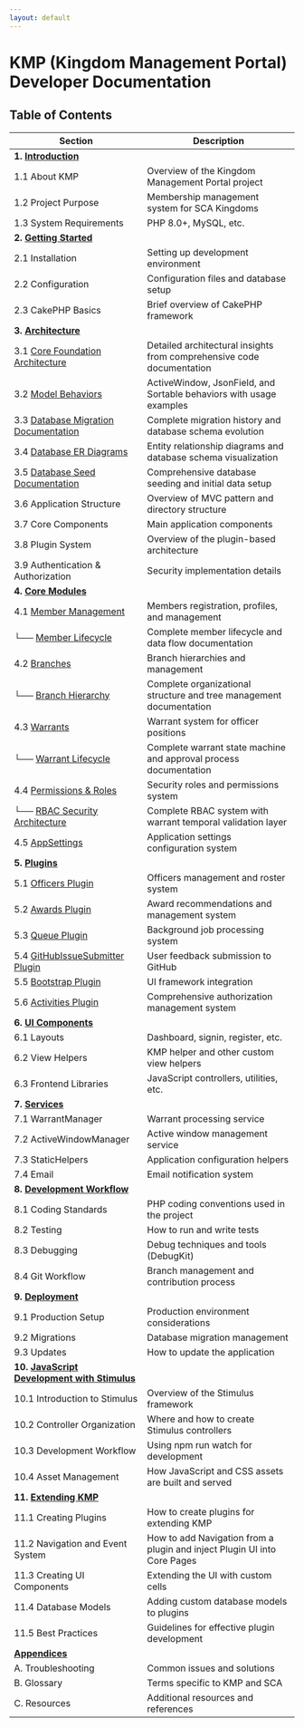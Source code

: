 ```yaml
---
layout: default
---
```

# KMP (Kingdom Management Portal) Developer Documentation

## Table of Contents

| Section | Description |
|---------|-------------|
| **1. [Introduction](1-introduction.md)** | |
| 1.1 About KMP | Overview of the Kingdom Management Portal project |
| 1.2 Project Purpose | Membership management system for SCA Kingdoms |
| 1.3 System Requirements | PHP 8.0+, MySQL, etc. |
| **2. [Getting Started](2-getting-started.md)** | |
| 2.1 Installation | Setting up development environment |
| 2.2 Configuration | Configuration files and database setup |
| 2.3 CakePHP Basics | Brief overview of CakePHP framework |
| **3. [Architecture](3-architecture.md)** | |
| 3.1 [Core Foundation Architecture](3.1-core-foundation-architecture.md) | Detailed architectural insights from comprehensive code documentation |
| 3.2 [Model Behaviors](3.2-model-behaviors.md) | ActiveWindow, JsonField, and Sortable behaviors with usage examples |
| 3.3 [Database Migration Documentation](3.3-migration-documentation.md) | Complete migration history and database schema evolution |
| 3.4 [Database ER Diagrams](3.4-er-diagrams.md) | Entity relationship diagrams and database schema visualization |
| 3.5 [Database Seed Documentation](3.5-seed-documentation.md) | Comprehensive database seeding and initial data setup |
| 3.6 Application Structure | Overview of MVC pattern and directory structure |
| 3.7 Core Components | Main application components |
| 3.8 Plugin System | Overview of the plugin-based architecture |
| 3.9 Authentication & Authorization | Security implementation details |
| **4. [Core Modules](4-core-modules.md)** | |
| 4.1 [Member Management](4-core-modules.md#41-member-management) | Members registration, profiles, and management |
| └── [Member Lifecycle](4.1-member-lifecycle.md) | Complete member lifecycle and data flow documentation |
| 4.2 [Branches](4-core-modules.md#42-branches) | Branch hierarchies and management |
| └── [Branch Hierarchy](4.2-branch-hierarchy.md) | Complete organizational structure and tree management documentation |
| 4.3 [Warrants](4-core-modules.md#43-warrants) | Warrant system for officer positions |
| └── [Warrant Lifecycle](4.3-warrant-lifecycle.md) | Complete warrant state machine and approval process documentation |
| 4.4 [Permissions & Roles](4-core-modules.md#44-permissions--roles) | Security roles and permissions system |
| └── [RBAC Security Architecture](4.4-rbac-security-architecture.md) | Complete RBAC system with warrant temporal validation layer |
| 4.5 [AppSettings](4-core-modules.md#45-appsettings) | Application settings configuration system |
| **5. [Plugins](5-plugins.md)** | |
| 5.1 [Officers Plugin](5.1-officers-plugin.md) | Officers management and roster system |
| 5.2 [Awards Plugin](5.2-awards-plugin.md) | Award recommendations and management system |
| 5.3 [Queue Plugin](5.3-queue-plugin.md) | Background job processing system |
| 5.4 [GitHubIssueSubmitter Plugin](5.4-github-issue-submitter-plugin.md) | User feedback submission to GitHub |
| 5.5 [Bootstrap Plugin](5.5-bootstrap-plugin.md) | UI framework integration |
| 5.6 [Activities Plugin](5.6-activities-plugin.md) | Comprehensive authorization management system |
| **6. [UI Components](6-ui-components.md)** | |
| 6.1 Layouts | Dashboard, signin, register, etc. |
| 6.2 View Helpers | KMP helper and other custom view helpers |
| 6.3 Frontend Libraries | JavaScript controllers, utilities, etc. |
| **7. [Services](7-services.md)** | |
| 7.1 WarrantManager | Warrant processing service |
| 7.2 ActiveWindowManager | Active window management service |
| 7.3 StaticHelpers | Application configuration helpers |
| 7.4 Email | Email notification system |
| **8. [Development Workflow](8-development-workflow.md)** | |
| 8.1 Coding Standards | PHP coding conventions used in the project |
| 8.2 Testing | How to run and write tests |
| 8.3 Debugging | Debug techniques and tools (DebugKit) |
| 8.4 Git Workflow | Branch management and contribution process |
| **9. [Deployment](9-deployment.md)** | |
| 9.1 Production Setup | Production environment considerations |
| 9.2 Migrations | Database migration management |
| 9.3 Updates | How to update the application |
| **10. [JavaScript Development with Stimulus](10-javascript-development.md)** | |
| 10.1 Introduction to Stimulus | Overview of the Stimulus framework |
| 10.2 Controller Organization | Where and how to create Stimulus controllers |
| 10.3 Development Workflow | Using npm run watch for development |
| 10.4 Asset Management | How JavaScript and CSS assets are built and served |
| **11. [Extending KMP](11-extending-kmp.md)** | |
| 11.1 Creating Plugins | How to create plugins for extending KMP |
| 11.2  Navigation and Event System | How to add Navigation from a plugin and inject Plugin UI into Core Pages |
| 11.3 Creating UI Components | Extending the UI with custom cells |
| 11.4 Database Models | Adding custom database models to plugins |
| 11.5 Best Practices | Guidelines for effective plugin development |
| **[Appendices](appendices.md)** | |
| A. Troubleshooting | Common issues and solutions |
| B. Glossary | Terms specific to KMP and SCA |
| C. Resources | Additional resources and references |
